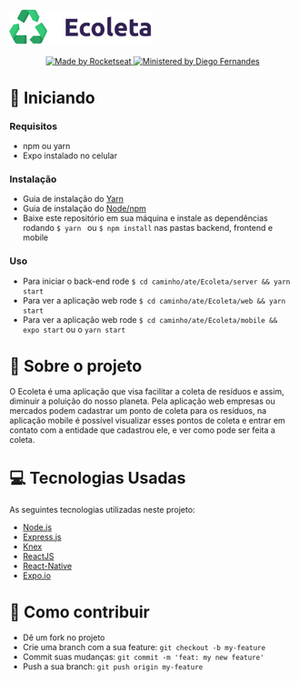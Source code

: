 <h4>
  <img src="./web/src/assets/logo.svg" width="250px"/>
</h4>
<p align="center">
  <a href="http://rocketseat.com.br">
    <img alt="Made by Rocketseat" src="https://img.shields.io/badge/Made%20by-Rocketseat-red"/>
  </a>
  <a href="https://github.com/diego3g">
    <img alt="Ministered by Diego Fernandes" src="https://img.shields.io/badge/Made%20by-Rocketseat-red"/>
  </a>
</p>

# :rocket: Iniciando

### Requisitos

- npm ou yarn
- Expo instalado no celular

### Instalação

- Guia de instalação do [Yarn](https://classic.yarnpkg.com/en/docs/install#mac-stable)
- Guia de instalação do [Node/npm](https://nodejs.org/en/download/package-manager/)
- Baixe este repositório em sua máquina e instale as dependências rodando `$ yarn ` ou `$ npm install` nas pastas backend, frontend e mobile

### Uso

- Para iniciar o back-end rode `$ cd caminho/ate/Ecoleta/server && yarn start`
- Para ver a aplicação web rode `$ cd caminho/ate/Ecoleta/web && yarn start`
- Para ver a aplicação web rode `$ cd caminho/ate/Ecoleta/mobile && expo start` ou o `yarn start`

# :memo: Sobre o projeto
  O Ecoleta é uma aplicação que visa facilitar a coleta de resíduos e assim, diminuir a poluição do nosso planeta.
  Pela aplicação web empresas ou mercados podem cadastrar um ponto de coleta para os resíduos, na aplicação mobile é possível visualizar esses pontos de coleta e entrar em contato com a entidade que cadastrou ele, e ver como pode ser feita a coleta.

# :computer: Tecnologias Usadas

As seguintes tecnologias utilizadas neste projeto:

- [Node.js](https://nodejs.org/en)
- [Express.js](https://expressjs.com)
- [Knex](http://knexjs.org)
- [ReactJS](https://reactjs.org/)
- [React-Native](https://react-native.dev)
- [Expo.io](https://expo.io/)

# :muscle: Como contribuir

- Dê um fork no projeto
- Crie uma branch com a sua feature: `git checkout -b my-feature`
- Commit suas mudanças: `git commit -m 'feat: my new feature'`
- Push a sua branch: `git push origin my-feature`
